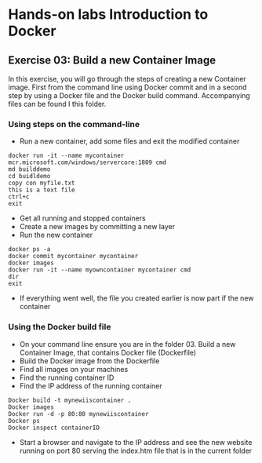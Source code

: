 # Hands-on labs Introduction to Docker

## Exercise 03: Build a new Container Image
In this exercise, you will go through the steps of creating a new Container image. First from the command line using Docker commit and in a second step by using a Docker file and the Docker build command. Accompanying files can be found I this folder. 

### Using steps on the command-line

- Run a new container, add some files and exit the modified container
```
docker run -it --name mycontainer mcr.microsoft.com/windows/servercore:1809 cmd
md builddemo
cd buidldemo
copy con myfile.txt
this is a text file
ctrl+c
exit
```

- Get all running and stopped containers
- Create a new images by committing a new layer 
- Run the new container

```
docker ps -a
docker commit mycontainer mycontainer 
docker images 
docker run -it --name myowncontainer mycontainer cmd
dir
exit
```

- If everything went well, the file you created earlier is now part if the new container

### Using the Docker build file
- On your command line ensure you are in the folder 03. Build a new Container Image,  that contains Docker file (Dockerfile)
- Build the Docker image from the Dockerfile
- Find all images on your machines
- Find the running container ID
- Find the IP address of the running container

```
Docker build -t mynewiiscontainer .
Docker images
Docker run -d -p 80:80 mynewiiscontainer 
Docker ps 
Docker inspect containerID
```

- Start a browser and navigate to the IP address and see the new website running on port 80 serving the index.htm file that is in the current folder
